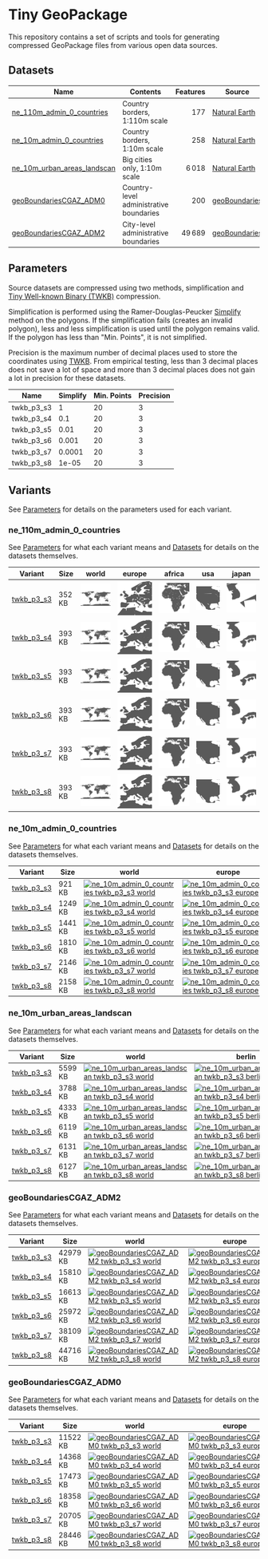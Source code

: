 <!-- Generated from README.tmpl.md DO NOT EDIT -->

# Tiny GeoPackage

This repository contains a set of scripts and tools for generating compressed GeoPackage files from various open data sources.

## Datasets



| Name | Contents | Features | Source | License |
| --- | --- | ---: | --- | --- |
| [ne_110m_admin_0_countries] | Country borders, 1:110m scale | 177 | [Natural Earth] | [Public Domain][ne-license] |
| [ne_10m_admin_0_countries] | Country borders, 1:10m scale | 258 | [Natural Earth] | [Public Domain][ne-license] |
| [ne_10m_urban_areas_landscan] | Big cities only, 1:10m scale | 6 018 | [Natural Earth] | [Public Domain][ne-license] |
| [geoBoundariesCGAZ_ADM0] | Country-level administrative boundaries | 200 | [geoBoundaries] | [Attribution required][gb-license] |
| [geoBoundariesCGAZ_ADM2] | City-level administrative boundaries | 49 689 | [geoBoundaries] | [Attribution required][gb-license] |


[ne_110m_admin_0_countries]: #ne_110m_admin_0_countries
[ne_10m_admin_0_countries]: #ne_10m_admin_0_countries
[ne_10m_urban_areas_landscan]: #ne_10m_urban_areas_landscan
[geoBoundariesCGAZ_ADM0]: #geoboundariescgaz_adm0
[geoBoundariesCGAZ_ADM2]: #geoboundariescgaz_adm2



[Natural Earth]: https://www.naturalearthdata.com/
[geoBoundaries]: https://www.geoboundaries.org
[ne-license]: https://www.naturalearthdata.com/about/terms-of-use/
[gb-license]: https://www.geoboundaries.org/index.html#citation

## Parameters

Source datasets are compressed using two methods, simplification and [Tiny
Well-known Binary (TWKB)][TWKB] compression.

Simplification is performed using the Ramer-Douglas-Peucker [Simplify] method on
the polygons. If the simplification fails (creates an invalid polygon), less and
less simplification is used until the polygon remains valid. If the polygon has
less than "Min. Points", it is not simplified.

Precision is the maximum number of decimal places used to store the coordinates
using [TWKB]. From empirical testing, less than 3 decimal places does not save a
lot of space and more than 3 decimal places does not gain a lot in precision for
these datasets.

| Name | Simplify | Min. Points | Precision |
| --- | --- | --- | --- |
| twkb_p3_s3 | 1 | 20 | 3 |
| twkb_p3_s4 | 0.1 | 20 | 3 |
| twkb_p3_s5 | 0.01 | 20 | 3 |
| twkb_p3_s6 | 0.001 | 20 | 3 |
| twkb_p3_s7 | 0.0001 | 20 | 3 |
| twkb_p3_s8 | 1e-05 | 20 | 3 |


[TWKB]: https://github.com/TWKB/Specification/blob/master/twkb.md
[Simplify]: https://pkg.go.dev/github.com/peterstace/simplefeatures/geom#Geometry.Simplify

## Variants

See [Parameters](#parameters) for details on the parameters used for each variant.






### ne_110m_admin_0_countries

See [Parameters](#parameters) for what each variant means and
[Datasets](#datasets) for details on the datasets themselves.

| Variant | Size |  world |  europe |  africa |  usa |  japan | 
| --- | --- |  --- |  --- |  --- |  --- |  --- | 
| [twkb_p3_s3](data/ne_110m_admin_0_countries_twkb_p3_s3.gpkg) | 352 KB | <a href="data/ne_110m_admin_0_countries_roundtrip_twkb_p3_s3_world.png"><img src="data/ne_110m_admin_0_countries_roundtrip_twkb_p3_s3_world.png" alt="ne_110m_admin_0_countries twkb_p3_s3 world"></a> |<a href="data/ne_110m_admin_0_countries_roundtrip_twkb_p3_s3_europe.png"><img src="data/ne_110m_admin_0_countries_roundtrip_twkb_p3_s3_europe.png" alt="ne_110m_admin_0_countries twkb_p3_s3 europe"></a> |<a href="data/ne_110m_admin_0_countries_roundtrip_twkb_p3_s3_africa.png"><img src="data/ne_110m_admin_0_countries_roundtrip_twkb_p3_s3_africa.png" alt="ne_110m_admin_0_countries twkb_p3_s3 africa"></a> |<a href="data/ne_110m_admin_0_countries_roundtrip_twkb_p3_s3_usa.png"><img src="data/ne_110m_admin_0_countries_roundtrip_twkb_p3_s3_usa.png" alt="ne_110m_admin_0_countries twkb_p3_s3 usa"></a> |<a href="data/ne_110m_admin_0_countries_roundtrip_twkb_p3_s3_japan.png"><img src="data/ne_110m_admin_0_countries_roundtrip_twkb_p3_s3_japan.png" alt="ne_110m_admin_0_countries twkb_p3_s3 japan"></a> |
| [twkb_p3_s4](data/ne_110m_admin_0_countries_twkb_p3_s4.gpkg) | 393 KB | <a href="data/ne_110m_admin_0_countries_roundtrip_twkb_p3_s4_world.png"><img src="data/ne_110m_admin_0_countries_roundtrip_twkb_p3_s4_world.png" alt="ne_110m_admin_0_countries twkb_p3_s4 world"></a> |<a href="data/ne_110m_admin_0_countries_roundtrip_twkb_p3_s4_europe.png"><img src="data/ne_110m_admin_0_countries_roundtrip_twkb_p3_s4_europe.png" alt="ne_110m_admin_0_countries twkb_p3_s4 europe"></a> |<a href="data/ne_110m_admin_0_countries_roundtrip_twkb_p3_s4_africa.png"><img src="data/ne_110m_admin_0_countries_roundtrip_twkb_p3_s4_africa.png" alt="ne_110m_admin_0_countries twkb_p3_s4 africa"></a> |<a href="data/ne_110m_admin_0_countries_roundtrip_twkb_p3_s4_usa.png"><img src="data/ne_110m_admin_0_countries_roundtrip_twkb_p3_s4_usa.png" alt="ne_110m_admin_0_countries twkb_p3_s4 usa"></a> |<a href="data/ne_110m_admin_0_countries_roundtrip_twkb_p3_s4_japan.png"><img src="data/ne_110m_admin_0_countries_roundtrip_twkb_p3_s4_japan.png" alt="ne_110m_admin_0_countries twkb_p3_s4 japan"></a> |
| [twkb_p3_s5](data/ne_110m_admin_0_countries_twkb_p3_s5.gpkg) | 393 KB | <a href="data/ne_110m_admin_0_countries_roundtrip_twkb_p3_s5_world.png"><img src="data/ne_110m_admin_0_countries_roundtrip_twkb_p3_s5_world.png" alt="ne_110m_admin_0_countries twkb_p3_s5 world"></a> |<a href="data/ne_110m_admin_0_countries_roundtrip_twkb_p3_s5_europe.png"><img src="data/ne_110m_admin_0_countries_roundtrip_twkb_p3_s5_europe.png" alt="ne_110m_admin_0_countries twkb_p3_s5 europe"></a> |<a href="data/ne_110m_admin_0_countries_roundtrip_twkb_p3_s5_africa.png"><img src="data/ne_110m_admin_0_countries_roundtrip_twkb_p3_s5_africa.png" alt="ne_110m_admin_0_countries twkb_p3_s5 africa"></a> |<a href="data/ne_110m_admin_0_countries_roundtrip_twkb_p3_s5_usa.png"><img src="data/ne_110m_admin_0_countries_roundtrip_twkb_p3_s5_usa.png" alt="ne_110m_admin_0_countries twkb_p3_s5 usa"></a> |<a href="data/ne_110m_admin_0_countries_roundtrip_twkb_p3_s5_japan.png"><img src="data/ne_110m_admin_0_countries_roundtrip_twkb_p3_s5_japan.png" alt="ne_110m_admin_0_countries twkb_p3_s5 japan"></a> |
| [twkb_p3_s6](data/ne_110m_admin_0_countries_twkb_p3_s6.gpkg) | 393 KB | <a href="data/ne_110m_admin_0_countries_roundtrip_twkb_p3_s6_world.png"><img src="data/ne_110m_admin_0_countries_roundtrip_twkb_p3_s6_world.png" alt="ne_110m_admin_0_countries twkb_p3_s6 world"></a> |<a href="data/ne_110m_admin_0_countries_roundtrip_twkb_p3_s6_europe.png"><img src="data/ne_110m_admin_0_countries_roundtrip_twkb_p3_s6_europe.png" alt="ne_110m_admin_0_countries twkb_p3_s6 europe"></a> |<a href="data/ne_110m_admin_0_countries_roundtrip_twkb_p3_s6_africa.png"><img src="data/ne_110m_admin_0_countries_roundtrip_twkb_p3_s6_africa.png" alt="ne_110m_admin_0_countries twkb_p3_s6 africa"></a> |<a href="data/ne_110m_admin_0_countries_roundtrip_twkb_p3_s6_usa.png"><img src="data/ne_110m_admin_0_countries_roundtrip_twkb_p3_s6_usa.png" alt="ne_110m_admin_0_countries twkb_p3_s6 usa"></a> |<a href="data/ne_110m_admin_0_countries_roundtrip_twkb_p3_s6_japan.png"><img src="data/ne_110m_admin_0_countries_roundtrip_twkb_p3_s6_japan.png" alt="ne_110m_admin_0_countries twkb_p3_s6 japan"></a> |
| [twkb_p3_s7](data/ne_110m_admin_0_countries_twkb_p3_s7.gpkg) | 393 KB | <a href="data/ne_110m_admin_0_countries_roundtrip_twkb_p3_s7_world.png"><img src="data/ne_110m_admin_0_countries_roundtrip_twkb_p3_s7_world.png" alt="ne_110m_admin_0_countries twkb_p3_s7 world"></a> |<a href="data/ne_110m_admin_0_countries_roundtrip_twkb_p3_s7_europe.png"><img src="data/ne_110m_admin_0_countries_roundtrip_twkb_p3_s7_europe.png" alt="ne_110m_admin_0_countries twkb_p3_s7 europe"></a> |<a href="data/ne_110m_admin_0_countries_roundtrip_twkb_p3_s7_africa.png"><img src="data/ne_110m_admin_0_countries_roundtrip_twkb_p3_s7_africa.png" alt="ne_110m_admin_0_countries twkb_p3_s7 africa"></a> |<a href="data/ne_110m_admin_0_countries_roundtrip_twkb_p3_s7_usa.png"><img src="data/ne_110m_admin_0_countries_roundtrip_twkb_p3_s7_usa.png" alt="ne_110m_admin_0_countries twkb_p3_s7 usa"></a> |<a href="data/ne_110m_admin_0_countries_roundtrip_twkb_p3_s7_japan.png"><img src="data/ne_110m_admin_0_countries_roundtrip_twkb_p3_s7_japan.png" alt="ne_110m_admin_0_countries twkb_p3_s7 japan"></a> |
| [twkb_p3_s8](data/ne_110m_admin_0_countries_twkb_p3_s8.gpkg) | 393 KB | <a href="data/ne_110m_admin_0_countries_roundtrip_twkb_p3_s8_world.png"><img src="data/ne_110m_admin_0_countries_roundtrip_twkb_p3_s8_world.png" alt="ne_110m_admin_0_countries twkb_p3_s8 world"></a> |<a href="data/ne_110m_admin_0_countries_roundtrip_twkb_p3_s8_europe.png"><img src="data/ne_110m_admin_0_countries_roundtrip_twkb_p3_s8_europe.png" alt="ne_110m_admin_0_countries twkb_p3_s8 europe"></a> |<a href="data/ne_110m_admin_0_countries_roundtrip_twkb_p3_s8_africa.png"><img src="data/ne_110m_admin_0_countries_roundtrip_twkb_p3_s8_africa.png" alt="ne_110m_admin_0_countries twkb_p3_s8 africa"></a> |<a href="data/ne_110m_admin_0_countries_roundtrip_twkb_p3_s8_usa.png"><img src="data/ne_110m_admin_0_countries_roundtrip_twkb_p3_s8_usa.png" alt="ne_110m_admin_0_countries twkb_p3_s8 usa"></a> |<a href="data/ne_110m_admin_0_countries_roundtrip_twkb_p3_s8_japan.png"><img src="data/ne_110m_admin_0_countries_roundtrip_twkb_p3_s8_japan.png" alt="ne_110m_admin_0_countries twkb_p3_s8 japan"></a> |







### ne_10m_admin_0_countries

See [Parameters](#parameters) for what each variant means and
[Datasets](#datasets) for details on the datasets themselves.

| Variant | Size |  world |  europe |  africa |  usa |  japan | 
| --- | --- |  --- |  --- |  --- |  --- |  --- | 
| [twkb_p3_s3](data/ne_10m_admin_0_countries_twkb_p3_s3.gpkg) | 921 KB | <a href="data/ne_10m_admin_0_countries_roundtrip_twkb_p3_s3_world.png"><img src="data/ne_10m_admin_0_countries_roundtrip_twkb_p3_s3_world.png" alt="ne_10m_admin_0_countries twkb_p3_s3 world"></a> |<a href="data/ne_10m_admin_0_countries_roundtrip_twkb_p3_s3_europe.png"><img src="data/ne_10m_admin_0_countries_roundtrip_twkb_p3_s3_europe.png" alt="ne_10m_admin_0_countries twkb_p3_s3 europe"></a> |<a href="data/ne_10m_admin_0_countries_roundtrip_twkb_p3_s3_africa.png"><img src="data/ne_10m_admin_0_countries_roundtrip_twkb_p3_s3_africa.png" alt="ne_10m_admin_0_countries twkb_p3_s3 africa"></a> |<a href="data/ne_10m_admin_0_countries_roundtrip_twkb_p3_s3_usa.png"><img src="data/ne_10m_admin_0_countries_roundtrip_twkb_p3_s3_usa.png" alt="ne_10m_admin_0_countries twkb_p3_s3 usa"></a> |<a href="data/ne_10m_admin_0_countries_roundtrip_twkb_p3_s3_japan.png"><img src="data/ne_10m_admin_0_countries_roundtrip_twkb_p3_s3_japan.png" alt="ne_10m_admin_0_countries twkb_p3_s3 japan"></a> |
| [twkb_p3_s4](data/ne_10m_admin_0_countries_twkb_p3_s4.gpkg) | 1249 KB | <a href="data/ne_10m_admin_0_countries_roundtrip_twkb_p3_s4_world.png"><img src="data/ne_10m_admin_0_countries_roundtrip_twkb_p3_s4_world.png" alt="ne_10m_admin_0_countries twkb_p3_s4 world"></a> |<a href="data/ne_10m_admin_0_countries_roundtrip_twkb_p3_s4_europe.png"><img src="data/ne_10m_admin_0_countries_roundtrip_twkb_p3_s4_europe.png" alt="ne_10m_admin_0_countries twkb_p3_s4 europe"></a> |<a href="data/ne_10m_admin_0_countries_roundtrip_twkb_p3_s4_africa.png"><img src="data/ne_10m_admin_0_countries_roundtrip_twkb_p3_s4_africa.png" alt="ne_10m_admin_0_countries twkb_p3_s4 africa"></a> |<a href="data/ne_10m_admin_0_countries_roundtrip_twkb_p3_s4_usa.png"><img src="data/ne_10m_admin_0_countries_roundtrip_twkb_p3_s4_usa.png" alt="ne_10m_admin_0_countries twkb_p3_s4 usa"></a> |<a href="data/ne_10m_admin_0_countries_roundtrip_twkb_p3_s4_japan.png"><img src="data/ne_10m_admin_0_countries_roundtrip_twkb_p3_s4_japan.png" alt="ne_10m_admin_0_countries twkb_p3_s4 japan"></a> |
| [twkb_p3_s5](data/ne_10m_admin_0_countries_twkb_p3_s5.gpkg) | 1441 KB | <a href="data/ne_10m_admin_0_countries_roundtrip_twkb_p3_s5_world.png"><img src="data/ne_10m_admin_0_countries_roundtrip_twkb_p3_s5_world.png" alt="ne_10m_admin_0_countries twkb_p3_s5 world"></a> |<a href="data/ne_10m_admin_0_countries_roundtrip_twkb_p3_s5_europe.png"><img src="data/ne_10m_admin_0_countries_roundtrip_twkb_p3_s5_europe.png" alt="ne_10m_admin_0_countries twkb_p3_s5 europe"></a> |<a href="data/ne_10m_admin_0_countries_roundtrip_twkb_p3_s5_africa.png"><img src="data/ne_10m_admin_0_countries_roundtrip_twkb_p3_s5_africa.png" alt="ne_10m_admin_0_countries twkb_p3_s5 africa"></a> |<a href="data/ne_10m_admin_0_countries_roundtrip_twkb_p3_s5_usa.png"><img src="data/ne_10m_admin_0_countries_roundtrip_twkb_p3_s5_usa.png" alt="ne_10m_admin_0_countries twkb_p3_s5 usa"></a> |<a href="data/ne_10m_admin_0_countries_roundtrip_twkb_p3_s5_japan.png"><img src="data/ne_10m_admin_0_countries_roundtrip_twkb_p3_s5_japan.png" alt="ne_10m_admin_0_countries twkb_p3_s5 japan"></a> |
| [twkb_p3_s6](data/ne_10m_admin_0_countries_twkb_p3_s6.gpkg) | 1810 KB | <a href="data/ne_10m_admin_0_countries_roundtrip_twkb_p3_s6_world.png"><img src="data/ne_10m_admin_0_countries_roundtrip_twkb_p3_s6_world.png" alt="ne_10m_admin_0_countries twkb_p3_s6 world"></a> |<a href="data/ne_10m_admin_0_countries_roundtrip_twkb_p3_s6_europe.png"><img src="data/ne_10m_admin_0_countries_roundtrip_twkb_p3_s6_europe.png" alt="ne_10m_admin_0_countries twkb_p3_s6 europe"></a> |<a href="data/ne_10m_admin_0_countries_roundtrip_twkb_p3_s6_africa.png"><img src="data/ne_10m_admin_0_countries_roundtrip_twkb_p3_s6_africa.png" alt="ne_10m_admin_0_countries twkb_p3_s6 africa"></a> |<a href="data/ne_10m_admin_0_countries_roundtrip_twkb_p3_s6_usa.png"><img src="data/ne_10m_admin_0_countries_roundtrip_twkb_p3_s6_usa.png" alt="ne_10m_admin_0_countries twkb_p3_s6 usa"></a> |<a href="data/ne_10m_admin_0_countries_roundtrip_twkb_p3_s6_japan.png"><img src="data/ne_10m_admin_0_countries_roundtrip_twkb_p3_s6_japan.png" alt="ne_10m_admin_0_countries twkb_p3_s6 japan"></a> |
| [twkb_p3_s7](data/ne_10m_admin_0_countries_twkb_p3_s7.gpkg) | 2146 KB | <a href="data/ne_10m_admin_0_countries_roundtrip_twkb_p3_s7_world.png"><img src="data/ne_10m_admin_0_countries_roundtrip_twkb_p3_s7_world.png" alt="ne_10m_admin_0_countries twkb_p3_s7 world"></a> |<a href="data/ne_10m_admin_0_countries_roundtrip_twkb_p3_s7_europe.png"><img src="data/ne_10m_admin_0_countries_roundtrip_twkb_p3_s7_europe.png" alt="ne_10m_admin_0_countries twkb_p3_s7 europe"></a> |<a href="data/ne_10m_admin_0_countries_roundtrip_twkb_p3_s7_africa.png"><img src="data/ne_10m_admin_0_countries_roundtrip_twkb_p3_s7_africa.png" alt="ne_10m_admin_0_countries twkb_p3_s7 africa"></a> |<a href="data/ne_10m_admin_0_countries_roundtrip_twkb_p3_s7_usa.png"><img src="data/ne_10m_admin_0_countries_roundtrip_twkb_p3_s7_usa.png" alt="ne_10m_admin_0_countries twkb_p3_s7 usa"></a> |<a href="data/ne_10m_admin_0_countries_roundtrip_twkb_p3_s7_japan.png"><img src="data/ne_10m_admin_0_countries_roundtrip_twkb_p3_s7_japan.png" alt="ne_10m_admin_0_countries twkb_p3_s7 japan"></a> |
| [twkb_p3_s8](data/ne_10m_admin_0_countries_twkb_p3_s8.gpkg) | 2158 KB | <a href="data/ne_10m_admin_0_countries_roundtrip_twkb_p3_s8_world.png"><img src="data/ne_10m_admin_0_countries_roundtrip_twkb_p3_s8_world.png" alt="ne_10m_admin_0_countries twkb_p3_s8 world"></a> |<a href="data/ne_10m_admin_0_countries_roundtrip_twkb_p3_s8_europe.png"><img src="data/ne_10m_admin_0_countries_roundtrip_twkb_p3_s8_europe.png" alt="ne_10m_admin_0_countries twkb_p3_s8 europe"></a> |<a href="data/ne_10m_admin_0_countries_roundtrip_twkb_p3_s8_africa.png"><img src="data/ne_10m_admin_0_countries_roundtrip_twkb_p3_s8_africa.png" alt="ne_10m_admin_0_countries twkb_p3_s8 africa"></a> |<a href="data/ne_10m_admin_0_countries_roundtrip_twkb_p3_s8_usa.png"><img src="data/ne_10m_admin_0_countries_roundtrip_twkb_p3_s8_usa.png" alt="ne_10m_admin_0_countries twkb_p3_s8 usa"></a> |<a href="data/ne_10m_admin_0_countries_roundtrip_twkb_p3_s8_japan.png"><img src="data/ne_10m_admin_0_countries_roundtrip_twkb_p3_s8_japan.png" alt="ne_10m_admin_0_countries twkb_p3_s8 japan"></a> |







### ne_10m_urban_areas_landscan

See [Parameters](#parameters) for what each variant means and
[Datasets](#datasets) for details on the datasets themselves.

| Variant | Size |  world |  berlin |  nyc |  tokyo |  ljubljana | 
| --- | --- |  --- |  --- |  --- |  --- |  --- | 
| [twkb_p3_s3](data/ne_10m_urban_areas_landscan_twkb_p3_s3.gpkg) | 5599 KB | <a href="data/ne_10m_urban_areas_landscan_roundtrip_twkb_p3_s3_world.png"><img src="data/ne_10m_urban_areas_landscan_roundtrip_twkb_p3_s3_world.png" alt="ne_10m_urban_areas_landscan twkb_p3_s3 world"></a> |<a href="data/ne_10m_urban_areas_landscan_roundtrip_twkb_p3_s3_berlin.png"><img src="data/ne_10m_urban_areas_landscan_roundtrip_twkb_p3_s3_berlin.png" alt="ne_10m_urban_areas_landscan twkb_p3_s3 berlin"></a> |<a href="data/ne_10m_urban_areas_landscan_roundtrip_twkb_p3_s3_nyc.png"><img src="data/ne_10m_urban_areas_landscan_roundtrip_twkb_p3_s3_nyc.png" alt="ne_10m_urban_areas_landscan twkb_p3_s3 nyc"></a> |<a href="data/ne_10m_urban_areas_landscan_roundtrip_twkb_p3_s3_tokyo.png"><img src="data/ne_10m_urban_areas_landscan_roundtrip_twkb_p3_s3_tokyo.png" alt="ne_10m_urban_areas_landscan twkb_p3_s3 tokyo"></a> |<a href="data/ne_10m_urban_areas_landscan_roundtrip_twkb_p3_s3_ljubljana.png"><img src="data/ne_10m_urban_areas_landscan_roundtrip_twkb_p3_s3_ljubljana.png" alt="ne_10m_urban_areas_landscan twkb_p3_s3 ljubljana"></a> |
| [twkb_p3_s4](data/ne_10m_urban_areas_landscan_twkb_p3_s4.gpkg) | 3788 KB | <a href="data/ne_10m_urban_areas_landscan_roundtrip_twkb_p3_s4_world.png"><img src="data/ne_10m_urban_areas_landscan_roundtrip_twkb_p3_s4_world.png" alt="ne_10m_urban_areas_landscan twkb_p3_s4 world"></a> |<a href="data/ne_10m_urban_areas_landscan_roundtrip_twkb_p3_s4_berlin.png"><img src="data/ne_10m_urban_areas_landscan_roundtrip_twkb_p3_s4_berlin.png" alt="ne_10m_urban_areas_landscan twkb_p3_s4 berlin"></a> |<a href="data/ne_10m_urban_areas_landscan_roundtrip_twkb_p3_s4_nyc.png"><img src="data/ne_10m_urban_areas_landscan_roundtrip_twkb_p3_s4_nyc.png" alt="ne_10m_urban_areas_landscan twkb_p3_s4 nyc"></a> |<a href="data/ne_10m_urban_areas_landscan_roundtrip_twkb_p3_s4_tokyo.png"><img src="data/ne_10m_urban_areas_landscan_roundtrip_twkb_p3_s4_tokyo.png" alt="ne_10m_urban_areas_landscan twkb_p3_s4 tokyo"></a> |<a href="data/ne_10m_urban_areas_landscan_roundtrip_twkb_p3_s4_ljubljana.png"><img src="data/ne_10m_urban_areas_landscan_roundtrip_twkb_p3_s4_ljubljana.png" alt="ne_10m_urban_areas_landscan twkb_p3_s4 ljubljana"></a> |
| [twkb_p3_s5](data/ne_10m_urban_areas_landscan_twkb_p3_s5.gpkg) | 4333 KB | <a href="data/ne_10m_urban_areas_landscan_roundtrip_twkb_p3_s5_world.png"><img src="data/ne_10m_urban_areas_landscan_roundtrip_twkb_p3_s5_world.png" alt="ne_10m_urban_areas_landscan twkb_p3_s5 world"></a> |<a href="data/ne_10m_urban_areas_landscan_roundtrip_twkb_p3_s5_berlin.png"><img src="data/ne_10m_urban_areas_landscan_roundtrip_twkb_p3_s5_berlin.png" alt="ne_10m_urban_areas_landscan twkb_p3_s5 berlin"></a> |<a href="data/ne_10m_urban_areas_landscan_roundtrip_twkb_p3_s5_nyc.png"><img src="data/ne_10m_urban_areas_landscan_roundtrip_twkb_p3_s5_nyc.png" alt="ne_10m_urban_areas_landscan twkb_p3_s5 nyc"></a> |<a href="data/ne_10m_urban_areas_landscan_roundtrip_twkb_p3_s5_tokyo.png"><img src="data/ne_10m_urban_areas_landscan_roundtrip_twkb_p3_s5_tokyo.png" alt="ne_10m_urban_areas_landscan twkb_p3_s5 tokyo"></a> |<a href="data/ne_10m_urban_areas_landscan_roundtrip_twkb_p3_s5_ljubljana.png"><img src="data/ne_10m_urban_areas_landscan_roundtrip_twkb_p3_s5_ljubljana.png" alt="ne_10m_urban_areas_landscan twkb_p3_s5 ljubljana"></a> |
| [twkb_p3_s6](data/ne_10m_urban_areas_landscan_twkb_p3_s6.gpkg) | 6119 KB | <a href="data/ne_10m_urban_areas_landscan_roundtrip_twkb_p3_s6_world.png"><img src="data/ne_10m_urban_areas_landscan_roundtrip_twkb_p3_s6_world.png" alt="ne_10m_urban_areas_landscan twkb_p3_s6 world"></a> |<a href="data/ne_10m_urban_areas_landscan_roundtrip_twkb_p3_s6_berlin.png"><img src="data/ne_10m_urban_areas_landscan_roundtrip_twkb_p3_s6_berlin.png" alt="ne_10m_urban_areas_landscan twkb_p3_s6 berlin"></a> |<a href="data/ne_10m_urban_areas_landscan_roundtrip_twkb_p3_s6_nyc.png"><img src="data/ne_10m_urban_areas_landscan_roundtrip_twkb_p3_s6_nyc.png" alt="ne_10m_urban_areas_landscan twkb_p3_s6 nyc"></a> |<a href="data/ne_10m_urban_areas_landscan_roundtrip_twkb_p3_s6_tokyo.png"><img src="data/ne_10m_urban_areas_landscan_roundtrip_twkb_p3_s6_tokyo.png" alt="ne_10m_urban_areas_landscan twkb_p3_s6 tokyo"></a> |<a href="data/ne_10m_urban_areas_landscan_roundtrip_twkb_p3_s6_ljubljana.png"><img src="data/ne_10m_urban_areas_landscan_roundtrip_twkb_p3_s6_ljubljana.png" alt="ne_10m_urban_areas_landscan twkb_p3_s6 ljubljana"></a> |
| [twkb_p3_s7](data/ne_10m_urban_areas_landscan_twkb_p3_s7.gpkg) | 6131 KB | <a href="data/ne_10m_urban_areas_landscan_roundtrip_twkb_p3_s7_world.png"><img src="data/ne_10m_urban_areas_landscan_roundtrip_twkb_p3_s7_world.png" alt="ne_10m_urban_areas_landscan twkb_p3_s7 world"></a> |<a href="data/ne_10m_urban_areas_landscan_roundtrip_twkb_p3_s7_berlin.png"><img src="data/ne_10m_urban_areas_landscan_roundtrip_twkb_p3_s7_berlin.png" alt="ne_10m_urban_areas_landscan twkb_p3_s7 berlin"></a> |<a href="data/ne_10m_urban_areas_landscan_roundtrip_twkb_p3_s7_nyc.png"><img src="data/ne_10m_urban_areas_landscan_roundtrip_twkb_p3_s7_nyc.png" alt="ne_10m_urban_areas_landscan twkb_p3_s7 nyc"></a> |<a href="data/ne_10m_urban_areas_landscan_roundtrip_twkb_p3_s7_tokyo.png"><img src="data/ne_10m_urban_areas_landscan_roundtrip_twkb_p3_s7_tokyo.png" alt="ne_10m_urban_areas_landscan twkb_p3_s7 tokyo"></a> |<a href="data/ne_10m_urban_areas_landscan_roundtrip_twkb_p3_s7_ljubljana.png"><img src="data/ne_10m_urban_areas_landscan_roundtrip_twkb_p3_s7_ljubljana.png" alt="ne_10m_urban_areas_landscan twkb_p3_s7 ljubljana"></a> |
| [twkb_p3_s8](data/ne_10m_urban_areas_landscan_twkb_p3_s8.gpkg) | 6127 KB | <a href="data/ne_10m_urban_areas_landscan_roundtrip_twkb_p3_s8_world.png"><img src="data/ne_10m_urban_areas_landscan_roundtrip_twkb_p3_s8_world.png" alt="ne_10m_urban_areas_landscan twkb_p3_s8 world"></a> |<a href="data/ne_10m_urban_areas_landscan_roundtrip_twkb_p3_s8_berlin.png"><img src="data/ne_10m_urban_areas_landscan_roundtrip_twkb_p3_s8_berlin.png" alt="ne_10m_urban_areas_landscan twkb_p3_s8 berlin"></a> |<a href="data/ne_10m_urban_areas_landscan_roundtrip_twkb_p3_s8_nyc.png"><img src="data/ne_10m_urban_areas_landscan_roundtrip_twkb_p3_s8_nyc.png" alt="ne_10m_urban_areas_landscan twkb_p3_s8 nyc"></a> |<a href="data/ne_10m_urban_areas_landscan_roundtrip_twkb_p3_s8_tokyo.png"><img src="data/ne_10m_urban_areas_landscan_roundtrip_twkb_p3_s8_tokyo.png" alt="ne_10m_urban_areas_landscan twkb_p3_s8 tokyo"></a> |<a href="data/ne_10m_urban_areas_landscan_roundtrip_twkb_p3_s8_ljubljana.png"><img src="data/ne_10m_urban_areas_landscan_roundtrip_twkb_p3_s8_ljubljana.png" alt="ne_10m_urban_areas_landscan twkb_p3_s8 ljubljana"></a> |







### geoBoundariesCGAZ_ADM2

See [Parameters](#parameters) for what each variant means and
[Datasets](#datasets) for details on the datasets themselves.

| Variant | Size |  world |  europe |  africa |  usa |  japan | 
| --- | --- |  --- |  --- |  --- |  --- |  --- | 
| [twkb_p3_s3](data/geoBoundariesCGAZ_ADM2_twkb_p3_s3.gpkg) | 42979 KB | <a href="data/geoBoundariesCGAZ_ADM2_roundtrip_twkb_p3_s3_world.png"><img src="data/geoBoundariesCGAZ_ADM2_roundtrip_twkb_p3_s3_world.png" alt="geoBoundariesCGAZ_ADM2 twkb_p3_s3 world"></a> |<a href="data/geoBoundariesCGAZ_ADM2_roundtrip_twkb_p3_s3_europe.png"><img src="data/geoBoundariesCGAZ_ADM2_roundtrip_twkb_p3_s3_europe.png" alt="geoBoundariesCGAZ_ADM2 twkb_p3_s3 europe"></a> |<a href="data/geoBoundariesCGAZ_ADM2_roundtrip_twkb_p3_s3_africa.png"><img src="data/geoBoundariesCGAZ_ADM2_roundtrip_twkb_p3_s3_africa.png" alt="geoBoundariesCGAZ_ADM2 twkb_p3_s3 africa"></a> |<a href="data/geoBoundariesCGAZ_ADM2_roundtrip_twkb_p3_s3_usa.png"><img src="data/geoBoundariesCGAZ_ADM2_roundtrip_twkb_p3_s3_usa.png" alt="geoBoundariesCGAZ_ADM2 twkb_p3_s3 usa"></a> |<a href="data/geoBoundariesCGAZ_ADM2_roundtrip_twkb_p3_s3_japan.png"><img src="data/geoBoundariesCGAZ_ADM2_roundtrip_twkb_p3_s3_japan.png" alt="geoBoundariesCGAZ_ADM2 twkb_p3_s3 japan"></a> |
| [twkb_p3_s4](data/geoBoundariesCGAZ_ADM2_twkb_p3_s4.gpkg) | 15810 KB | <a href="data/geoBoundariesCGAZ_ADM2_roundtrip_twkb_p3_s4_world.png"><img src="data/geoBoundariesCGAZ_ADM2_roundtrip_twkb_p3_s4_world.png" alt="geoBoundariesCGAZ_ADM2 twkb_p3_s4 world"></a> |<a href="data/geoBoundariesCGAZ_ADM2_roundtrip_twkb_p3_s4_europe.png"><img src="data/geoBoundariesCGAZ_ADM2_roundtrip_twkb_p3_s4_europe.png" alt="geoBoundariesCGAZ_ADM2 twkb_p3_s4 europe"></a> |<a href="data/geoBoundariesCGAZ_ADM2_roundtrip_twkb_p3_s4_africa.png"><img src="data/geoBoundariesCGAZ_ADM2_roundtrip_twkb_p3_s4_africa.png" alt="geoBoundariesCGAZ_ADM2 twkb_p3_s4 africa"></a> |<a href="data/geoBoundariesCGAZ_ADM2_roundtrip_twkb_p3_s4_usa.png"><img src="data/geoBoundariesCGAZ_ADM2_roundtrip_twkb_p3_s4_usa.png" alt="geoBoundariesCGAZ_ADM2 twkb_p3_s4 usa"></a> |<a href="data/geoBoundariesCGAZ_ADM2_roundtrip_twkb_p3_s4_japan.png"><img src="data/geoBoundariesCGAZ_ADM2_roundtrip_twkb_p3_s4_japan.png" alt="geoBoundariesCGAZ_ADM2 twkb_p3_s4 japan"></a> |
| [twkb_p3_s5](data/geoBoundariesCGAZ_ADM2_twkb_p3_s5.gpkg) | 16613 KB | <a href="data/geoBoundariesCGAZ_ADM2_roundtrip_twkb_p3_s5_world.png"><img src="data/geoBoundariesCGAZ_ADM2_roundtrip_twkb_p3_s5_world.png" alt="geoBoundariesCGAZ_ADM2 twkb_p3_s5 world"></a> |<a href="data/geoBoundariesCGAZ_ADM2_roundtrip_twkb_p3_s5_europe.png"><img src="data/geoBoundariesCGAZ_ADM2_roundtrip_twkb_p3_s5_europe.png" alt="geoBoundariesCGAZ_ADM2 twkb_p3_s5 europe"></a> |<a href="data/geoBoundariesCGAZ_ADM2_roundtrip_twkb_p3_s5_africa.png"><img src="data/geoBoundariesCGAZ_ADM2_roundtrip_twkb_p3_s5_africa.png" alt="geoBoundariesCGAZ_ADM2 twkb_p3_s5 africa"></a> |<a href="data/geoBoundariesCGAZ_ADM2_roundtrip_twkb_p3_s5_usa.png"><img src="data/geoBoundariesCGAZ_ADM2_roundtrip_twkb_p3_s5_usa.png" alt="geoBoundariesCGAZ_ADM2 twkb_p3_s5 usa"></a> |<a href="data/geoBoundariesCGAZ_ADM2_roundtrip_twkb_p3_s5_japan.png"><img src="data/geoBoundariesCGAZ_ADM2_roundtrip_twkb_p3_s5_japan.png" alt="geoBoundariesCGAZ_ADM2 twkb_p3_s5 japan"></a> |
| [twkb_p3_s6](data/geoBoundariesCGAZ_ADM2_twkb_p3_s6.gpkg) | 25972 KB | <a href="data/geoBoundariesCGAZ_ADM2_roundtrip_twkb_p3_s6_world.png"><img src="data/geoBoundariesCGAZ_ADM2_roundtrip_twkb_p3_s6_world.png" alt="geoBoundariesCGAZ_ADM2 twkb_p3_s6 world"></a> |<a href="data/geoBoundariesCGAZ_ADM2_roundtrip_twkb_p3_s6_europe.png"><img src="data/geoBoundariesCGAZ_ADM2_roundtrip_twkb_p3_s6_europe.png" alt="geoBoundariesCGAZ_ADM2 twkb_p3_s6 europe"></a> |<a href="data/geoBoundariesCGAZ_ADM2_roundtrip_twkb_p3_s6_africa.png"><img src="data/geoBoundariesCGAZ_ADM2_roundtrip_twkb_p3_s6_africa.png" alt="geoBoundariesCGAZ_ADM2 twkb_p3_s6 africa"></a> |<a href="data/geoBoundariesCGAZ_ADM2_roundtrip_twkb_p3_s6_usa.png"><img src="data/geoBoundariesCGAZ_ADM2_roundtrip_twkb_p3_s6_usa.png" alt="geoBoundariesCGAZ_ADM2 twkb_p3_s6 usa"></a> |<a href="data/geoBoundariesCGAZ_ADM2_roundtrip_twkb_p3_s6_japan.png"><img src="data/geoBoundariesCGAZ_ADM2_roundtrip_twkb_p3_s6_japan.png" alt="geoBoundariesCGAZ_ADM2 twkb_p3_s6 japan"></a> |
| [twkb_p3_s7](data/geoBoundariesCGAZ_ADM2_twkb_p3_s7.gpkg) | 38109 KB | <a href="data/geoBoundariesCGAZ_ADM2_roundtrip_twkb_p3_s7_world.png"><img src="data/geoBoundariesCGAZ_ADM2_roundtrip_twkb_p3_s7_world.png" alt="geoBoundariesCGAZ_ADM2 twkb_p3_s7 world"></a> |<a href="data/geoBoundariesCGAZ_ADM2_roundtrip_twkb_p3_s7_europe.png"><img src="data/geoBoundariesCGAZ_ADM2_roundtrip_twkb_p3_s7_europe.png" alt="geoBoundariesCGAZ_ADM2 twkb_p3_s7 europe"></a> |<a href="data/geoBoundariesCGAZ_ADM2_roundtrip_twkb_p3_s7_africa.png"><img src="data/geoBoundariesCGAZ_ADM2_roundtrip_twkb_p3_s7_africa.png" alt="geoBoundariesCGAZ_ADM2 twkb_p3_s7 africa"></a> |<a href="data/geoBoundariesCGAZ_ADM2_roundtrip_twkb_p3_s7_usa.png"><img src="data/geoBoundariesCGAZ_ADM2_roundtrip_twkb_p3_s7_usa.png" alt="geoBoundariesCGAZ_ADM2 twkb_p3_s7 usa"></a> |<a href="data/geoBoundariesCGAZ_ADM2_roundtrip_twkb_p3_s7_japan.png"><img src="data/geoBoundariesCGAZ_ADM2_roundtrip_twkb_p3_s7_japan.png" alt="geoBoundariesCGAZ_ADM2 twkb_p3_s7 japan"></a> |
| [twkb_p3_s8](data/geoBoundariesCGAZ_ADM2_twkb_p3_s8.gpkg) | 44716 KB | <a href="data/geoBoundariesCGAZ_ADM2_roundtrip_twkb_p3_s8_world.png"><img src="data/geoBoundariesCGAZ_ADM2_roundtrip_twkb_p3_s8_world.png" alt="geoBoundariesCGAZ_ADM2 twkb_p3_s8 world"></a> |<a href="data/geoBoundariesCGAZ_ADM2_roundtrip_twkb_p3_s8_europe.png"><img src="data/geoBoundariesCGAZ_ADM2_roundtrip_twkb_p3_s8_europe.png" alt="geoBoundariesCGAZ_ADM2 twkb_p3_s8 europe"></a> |<a href="data/geoBoundariesCGAZ_ADM2_roundtrip_twkb_p3_s8_africa.png"><img src="data/geoBoundariesCGAZ_ADM2_roundtrip_twkb_p3_s8_africa.png" alt="geoBoundariesCGAZ_ADM2 twkb_p3_s8 africa"></a> |<a href="data/geoBoundariesCGAZ_ADM2_roundtrip_twkb_p3_s8_usa.png"><img src="data/geoBoundariesCGAZ_ADM2_roundtrip_twkb_p3_s8_usa.png" alt="geoBoundariesCGAZ_ADM2 twkb_p3_s8 usa"></a> |<a href="data/geoBoundariesCGAZ_ADM2_roundtrip_twkb_p3_s8_japan.png"><img src="data/geoBoundariesCGAZ_ADM2_roundtrip_twkb_p3_s8_japan.png" alt="geoBoundariesCGAZ_ADM2 twkb_p3_s8 japan"></a> |







### geoBoundariesCGAZ_ADM0

See [Parameters](#parameters) for what each variant means and
[Datasets](#datasets) for details on the datasets themselves.

| Variant | Size |  world |  europe |  africa |  usa |  japan | 
| --- | --- |  --- |  --- |  --- |  --- |  --- | 
| [twkb_p3_s3](data/geoBoundariesCGAZ_ADM0_twkb_p3_s3.gpkg) | 11522 KB | <a href="data/geoBoundariesCGAZ_ADM0_roundtrip_twkb_p3_s3_world.png"><img src="data/geoBoundariesCGAZ_ADM0_roundtrip_twkb_p3_s3_world.png" alt="geoBoundariesCGAZ_ADM0 twkb_p3_s3 world"></a> |<a href="data/geoBoundariesCGAZ_ADM0_roundtrip_twkb_p3_s3_europe.png"><img src="data/geoBoundariesCGAZ_ADM0_roundtrip_twkb_p3_s3_europe.png" alt="geoBoundariesCGAZ_ADM0 twkb_p3_s3 europe"></a> |<a href="data/geoBoundariesCGAZ_ADM0_roundtrip_twkb_p3_s3_africa.png"><img src="data/geoBoundariesCGAZ_ADM0_roundtrip_twkb_p3_s3_africa.png" alt="geoBoundariesCGAZ_ADM0 twkb_p3_s3 africa"></a> |<a href="data/geoBoundariesCGAZ_ADM0_roundtrip_twkb_p3_s3_usa.png"><img src="data/geoBoundariesCGAZ_ADM0_roundtrip_twkb_p3_s3_usa.png" alt="geoBoundariesCGAZ_ADM0 twkb_p3_s3 usa"></a> |<a href="data/geoBoundariesCGAZ_ADM0_roundtrip_twkb_p3_s3_japan.png"><img src="data/geoBoundariesCGAZ_ADM0_roundtrip_twkb_p3_s3_japan.png" alt="geoBoundariesCGAZ_ADM0 twkb_p3_s3 japan"></a> |
| [twkb_p3_s4](data/geoBoundariesCGAZ_ADM0_twkb_p3_s4.gpkg) | 14368 KB | <a href="data/geoBoundariesCGAZ_ADM0_roundtrip_twkb_p3_s4_world.png"><img src="data/geoBoundariesCGAZ_ADM0_roundtrip_twkb_p3_s4_world.png" alt="geoBoundariesCGAZ_ADM0 twkb_p3_s4 world"></a> |<a href="data/geoBoundariesCGAZ_ADM0_roundtrip_twkb_p3_s4_europe.png"><img src="data/geoBoundariesCGAZ_ADM0_roundtrip_twkb_p3_s4_europe.png" alt="geoBoundariesCGAZ_ADM0 twkb_p3_s4 europe"></a> |<a href="data/geoBoundariesCGAZ_ADM0_roundtrip_twkb_p3_s4_africa.png"><img src="data/geoBoundariesCGAZ_ADM0_roundtrip_twkb_p3_s4_africa.png" alt="geoBoundariesCGAZ_ADM0 twkb_p3_s4 africa"></a> |<a href="data/geoBoundariesCGAZ_ADM0_roundtrip_twkb_p3_s4_usa.png"><img src="data/geoBoundariesCGAZ_ADM0_roundtrip_twkb_p3_s4_usa.png" alt="geoBoundariesCGAZ_ADM0 twkb_p3_s4 usa"></a> |<a href="data/geoBoundariesCGAZ_ADM0_roundtrip_twkb_p3_s4_japan.png"><img src="data/geoBoundariesCGAZ_ADM0_roundtrip_twkb_p3_s4_japan.png" alt="geoBoundariesCGAZ_ADM0 twkb_p3_s4 japan"></a> |
| [twkb_p3_s5](data/geoBoundariesCGAZ_ADM0_twkb_p3_s5.gpkg) | 17473 KB | <a href="data/geoBoundariesCGAZ_ADM0_roundtrip_twkb_p3_s5_world.png"><img src="data/geoBoundariesCGAZ_ADM0_roundtrip_twkb_p3_s5_world.png" alt="geoBoundariesCGAZ_ADM0 twkb_p3_s5 world"></a> |<a href="data/geoBoundariesCGAZ_ADM0_roundtrip_twkb_p3_s5_europe.png"><img src="data/geoBoundariesCGAZ_ADM0_roundtrip_twkb_p3_s5_europe.png" alt="geoBoundariesCGAZ_ADM0 twkb_p3_s5 europe"></a> |<a href="data/geoBoundariesCGAZ_ADM0_roundtrip_twkb_p3_s5_africa.png"><img src="data/geoBoundariesCGAZ_ADM0_roundtrip_twkb_p3_s5_africa.png" alt="geoBoundariesCGAZ_ADM0 twkb_p3_s5 africa"></a> |<a href="data/geoBoundariesCGAZ_ADM0_roundtrip_twkb_p3_s5_usa.png"><img src="data/geoBoundariesCGAZ_ADM0_roundtrip_twkb_p3_s5_usa.png" alt="geoBoundariesCGAZ_ADM0 twkb_p3_s5 usa"></a> |<a href="data/geoBoundariesCGAZ_ADM0_roundtrip_twkb_p3_s5_japan.png"><img src="data/geoBoundariesCGAZ_ADM0_roundtrip_twkb_p3_s5_japan.png" alt="geoBoundariesCGAZ_ADM0 twkb_p3_s5 japan"></a> |
| [twkb_p3_s6](data/geoBoundariesCGAZ_ADM0_twkb_p3_s6.gpkg) | 18358 KB | <a href="data/geoBoundariesCGAZ_ADM0_roundtrip_twkb_p3_s6_world.png"><img src="data/geoBoundariesCGAZ_ADM0_roundtrip_twkb_p3_s6_world.png" alt="geoBoundariesCGAZ_ADM0 twkb_p3_s6 world"></a> |<a href="data/geoBoundariesCGAZ_ADM0_roundtrip_twkb_p3_s6_europe.png"><img src="data/geoBoundariesCGAZ_ADM0_roundtrip_twkb_p3_s6_europe.png" alt="geoBoundariesCGAZ_ADM0 twkb_p3_s6 europe"></a> |<a href="data/geoBoundariesCGAZ_ADM0_roundtrip_twkb_p3_s6_africa.png"><img src="data/geoBoundariesCGAZ_ADM0_roundtrip_twkb_p3_s6_africa.png" alt="geoBoundariesCGAZ_ADM0 twkb_p3_s6 africa"></a> |<a href="data/geoBoundariesCGAZ_ADM0_roundtrip_twkb_p3_s6_usa.png"><img src="data/geoBoundariesCGAZ_ADM0_roundtrip_twkb_p3_s6_usa.png" alt="geoBoundariesCGAZ_ADM0 twkb_p3_s6 usa"></a> |<a href="data/geoBoundariesCGAZ_ADM0_roundtrip_twkb_p3_s6_japan.png"><img src="data/geoBoundariesCGAZ_ADM0_roundtrip_twkb_p3_s6_japan.png" alt="geoBoundariesCGAZ_ADM0 twkb_p3_s6 japan"></a> |
| [twkb_p3_s7](data/geoBoundariesCGAZ_ADM0_twkb_p3_s7.gpkg) | 20705 KB | <a href="data/geoBoundariesCGAZ_ADM0_roundtrip_twkb_p3_s7_world.png"><img src="data/geoBoundariesCGAZ_ADM0_roundtrip_twkb_p3_s7_world.png" alt="geoBoundariesCGAZ_ADM0 twkb_p3_s7 world"></a> |<a href="data/geoBoundariesCGAZ_ADM0_roundtrip_twkb_p3_s7_europe.png"><img src="data/geoBoundariesCGAZ_ADM0_roundtrip_twkb_p3_s7_europe.png" alt="geoBoundariesCGAZ_ADM0 twkb_p3_s7 europe"></a> |<a href="data/geoBoundariesCGAZ_ADM0_roundtrip_twkb_p3_s7_africa.png"><img src="data/geoBoundariesCGAZ_ADM0_roundtrip_twkb_p3_s7_africa.png" alt="geoBoundariesCGAZ_ADM0 twkb_p3_s7 africa"></a> |<a href="data/geoBoundariesCGAZ_ADM0_roundtrip_twkb_p3_s7_usa.png"><img src="data/geoBoundariesCGAZ_ADM0_roundtrip_twkb_p3_s7_usa.png" alt="geoBoundariesCGAZ_ADM0 twkb_p3_s7 usa"></a> |<a href="data/geoBoundariesCGAZ_ADM0_roundtrip_twkb_p3_s7_japan.png"><img src="data/geoBoundariesCGAZ_ADM0_roundtrip_twkb_p3_s7_japan.png" alt="geoBoundariesCGAZ_ADM0 twkb_p3_s7 japan"></a> |
| [twkb_p3_s8](data/geoBoundariesCGAZ_ADM0_twkb_p3_s8.gpkg) | 28446 KB | <a href="data/geoBoundariesCGAZ_ADM0_roundtrip_twkb_p3_s8_world.png"><img src="data/geoBoundariesCGAZ_ADM0_roundtrip_twkb_p3_s8_world.png" alt="geoBoundariesCGAZ_ADM0 twkb_p3_s8 world"></a> |<a href="data/geoBoundariesCGAZ_ADM0_roundtrip_twkb_p3_s8_europe.png"><img src="data/geoBoundariesCGAZ_ADM0_roundtrip_twkb_p3_s8_europe.png" alt="geoBoundariesCGAZ_ADM0 twkb_p3_s8 europe"></a> |<a href="data/geoBoundariesCGAZ_ADM0_roundtrip_twkb_p3_s8_africa.png"><img src="data/geoBoundariesCGAZ_ADM0_roundtrip_twkb_p3_s8_africa.png" alt="geoBoundariesCGAZ_ADM0 twkb_p3_s8 africa"></a> |<a href="data/geoBoundariesCGAZ_ADM0_roundtrip_twkb_p3_s8_usa.png"><img src="data/geoBoundariesCGAZ_ADM0_roundtrip_twkb_p3_s8_usa.png" alt="geoBoundariesCGAZ_ADM0 twkb_p3_s8 usa"></a> |<a href="data/geoBoundariesCGAZ_ADM0_roundtrip_twkb_p3_s8_japan.png"><img src="data/geoBoundariesCGAZ_ADM0_roundtrip_twkb_p3_s8_japan.png" alt="geoBoundariesCGAZ_ADM0 twkb_p3_s8 japan"></a> |


